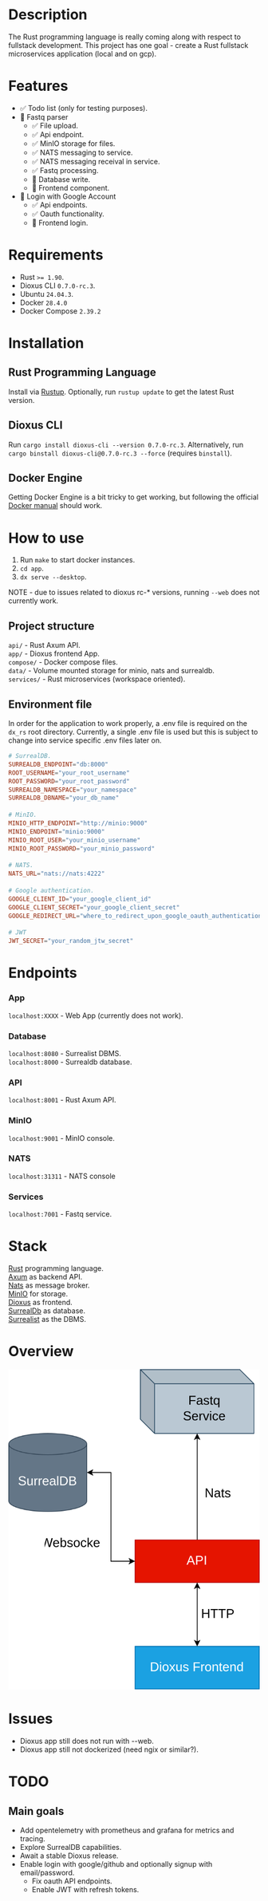 # Description
The Rust programming language is really coming along with respect to fullstack development. This project has one goal - create a Rust fullstack microservices application (local and on gcp).

# Features
- ✅ Todo list (only for testing purposes).
- 🚧 Fastq parser
    - ✅ File upload.
    - ✅ Api endpoint.
    - ✅ MinIO storage for files.
    - ✅ NATS messaging to service.
    - ✅ NATS messaging receival in service.
    - ✅ Fastq processing.
    - 🚧 Database write.
    - 🚧 Frontend component.
- 🚧 Login with Google Account
    - ✅ Api endpoints.
    - ✅ Oauth functionality.
    - 🚧 Frontend login.

# Requirements
- Rust `>= 1.90`.
- Dioxus CLI `0.7.0-rc.3`.
- Ubuntu `24.04.3`.
- Docker `28.4.0`
- Docker Compose `2.39.2`

# Installation
## Rust Programming Language
Install via [Rustup](https://rustup.rs/). Optionally, run `rustup update` to get the latest Rust version.

## Dioxus CLI
Run `cargo install dioxus-cli --version 0.7.0-rc.3`. Alternatively, run `cargo binstall dioxus-cli@0.7.0-rc.3 --force` (requires `binstall`).

## Docker Engine
Getting Docker Engine is a bit tricky to get working, but following the official [Docker manual](https://docs.docker.com/engine/install/) should work.

# How to use
1. Run `make` to start docker instances.
2. `cd app`.
3. `dx serve --desktop`.

NOTE - due to issues related to dioxus rc-* versions, running `--web` does not currently work.

## Project structure

`api/` - Rust Axum API.<br>
`app/` - Dioxus frontend App.<br>
`compose/` - Docker compose files.<br>
`data/` - Volume mounted storage for minio, nats and surrealdb.<br>
`services/` - Rust microservices (workspace oriented).


## Environment file
In order for the application to work properly, a .env file is required on the `dx_rs` root directory. Currently, a single .env file is used but this is subject to change into service specific .env files later on.

```toml
# SurrealDB.
SURREALDB_ENDPOINT="db:8000"
ROOT_USERNAME="your_root_username"
ROOT_PASSWORD="your_root_password"
SURREALDB_NAMESPACE="your_namespace"
SURREALDB_DBNAME="your_db_name"

# MinIO.
MINIO_HTTP_ENDPOINT="http://minio:9000"
MINIO_ENDPOINT="minio:9000"
MINIO_ROOT_USER="your_minio_username"
MINIO_ROOT_PASSWORD="your_minio_password"

# NATS.
NATS_URL="nats://nats:4222"

# Google authentication.
GOOGLE_CLIENT_ID="your_google_client_id"
GOOGLE_CLIENT_SECRET="your_google_client_secret"
GOOGLE_REDIRECT_URL="where_to_redirect_upon_google_oauth_authentication"

# JWT
JWT_SECRET="your_random_jtw_secret"
```

# Endpoints
### App
`localhost:XXXX` - Web App (currently does not work).

### Database
`localhost:8080` - Surrealist DBMS.<br>
`localhost:8000` - Surrealdb database.<br>

### API
`localhost:8001` - Rust Axum API.<br>

### MinIO
`localhost:9001` - MinIO console.<br>

### NATS
`localhost:31311` - NATS console<br>

### Services
`localhost:7001` - Fastq service.<br>

# Stack
[Rust](https://rust-lang.org/) programming language.<br>
[Axum](https://github.com/tokio-rs/axum) as backend API.<br>
[Nats](https://github.com/nats-io) as message broker.<br>
[MinIO](https://github.com/minio/minio) for storage.<br>
[Dioxus](https://dioxuslabs.com/) as frontend.<br>
[SurrealDb](https://surrealdb.com/docs/surrealdb) as database.<br>
[Surrealist](https://surrealdb.com/docs/surrealist) as the DBMS.

# Overview
![diagram](https://github.com/OscarAspelin95/dx_rs/blob/8710a0ccfe26718bce9ed18e506542aabf2c135f/assets/diagram.svg)

# Issues
* Dioxus app still does not run with --web.
* Dioxus app still not dockerized (need ngix or similar?).

# TODO

## Main goals
* Add opentelemetry with prometheus and grafana for metrics and tracing.
* Explore SurrealDB capabilities.
* Await a stable Dioxus release.
* Enable login with google/github and optionally signup with email/password.
    * Fix oauth API endpoints.
    * Enable JWT with refresh tokens.

